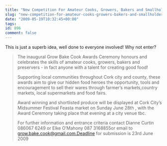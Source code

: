 ```yaml
---
title: "New Competition For Amateur Cooks, Growers, Bakers and Smallholder"
slug: "new-competition-for-amateur-cooks-growers-bakers-and-smallholder"
date: "2009-05-19T10:32:45+00:00"
tags:
id: 896
comment: false
---
```


This is just a superb idea, well done to everyone involved! Why not enter?
> The inaugural Grow Bake Cook Awards Ceremony honours and celebrates the skills of amateur cooks, growers, bakers and preservers - in fact anyone with a talent for creating good food!
> 
> Supporting local communities throughout Cork city and county, these awards aim to give our hidden food heroes the opportunity, tools and encouragement to sell their wares through farmer’s markets,country markets, local supermarkets and food fairs.
> 
> Award winning and shortlisted produce will be displayed at Cork City’s Midsummer Festival Feasta market on Sunday June 28th , with the Award Ceremony taking place that evening at a city venue tbc.
> 
> For further information and entrance criteria contact Dianne Curtin 086067 6249 or Elke O’Mahony 087 3168855or email to grow.bake.cook@gmail.com.Deadline for submission is 23rd June 2009
